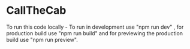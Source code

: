 # CallTheCab
To run this code locally - To run in development use "npm run dev" , for production build use "npm run build" and for previewing the production build use "npm run preview".


